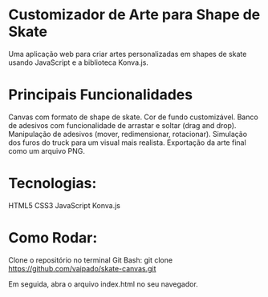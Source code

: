 # Customizador de Arte para Shape de Skate
Uma aplicação web para criar artes personalizadas em shapes de skate usando JavaScript e a biblioteca Konva.js.

# Principais Funcionalidades
Canvas com formato de shape de skate.
Cor de fundo customizável.
Banco de adesivos com funcionalidade de arrastar e soltar (drag and drop).
Manipulação de adesivos (mover, redimensionar, rotacionar).
Simulação dos furos do truck para um visual mais realista.
Exportação da arte final como um arquivo PNG.

# Tecnologias:

HTML5
CSS3
JavaScript
Konva.js

# Como Rodar:

Clone o repositório no terminal Git Bash:
git clone https://github.com/vaipado/skate-canvas.git

Em seguida, abra o arquivo index.html no seu navegador.